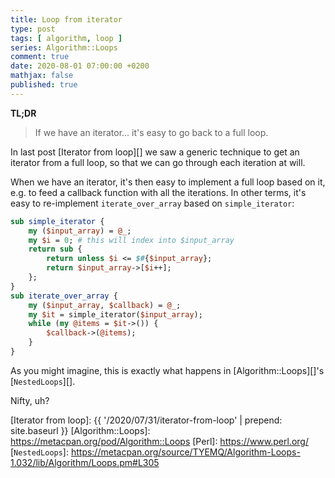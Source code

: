 ```yaml
---
title: Loop from iterator
type: post
tags: [ algorithm, loop ]
series: Algorithm::Loops
comment: true
date: 2020-08-01 07:00:00 +0200
mathjax: false
published: true
---
```


**TL;DR**

> If we have an iterator... it's easy to go back to a full loop.

In last post [Iterator from loop][] we saw a generic technique to get an
iterator from a full loop, so that we can go through each iteration at
will.

When we have an iterator, it's then easy to implement a full loop based
on it, e.g. to feed a callback function with all the iterations. In
other terms, it's easy to re-implement `iterate_over_array` based on
`simple_iterator`:


```perl
sub simple_iterator {
    my ($input_array) = @_;
    my $i = 0; # this will index into $input_array
    return sub {
        return unless $i <= $#{$input_array};
        return $input_array->[$i++];
    };
}
sub iterate_over_array {
    my ($input_array, $callback) = @_;
    my $it = simple_iterator($input_array);
    while (my @items = $it->()) {
        $callback->(@items);
    }
}
```

As you might imagine, this is exactly what happens in
[Algorithm::Loops][]'s [`NestedLoops`][].

Nifty, uh?


[Iterator from loop]: {{ '/2020/07/31/iterator-from-loop' | prepend: site.baseurl }}
[Algorithm::Loops]: https://metacpan.org/pod/Algorithm::Loops
[Perl]: https://www.perl.org/
[`NestedLoops`]: https://metacpan.org/source/TYEMQ/Algorithm-Loops-1.032/lib/Algorithm/Loops.pm#L305
